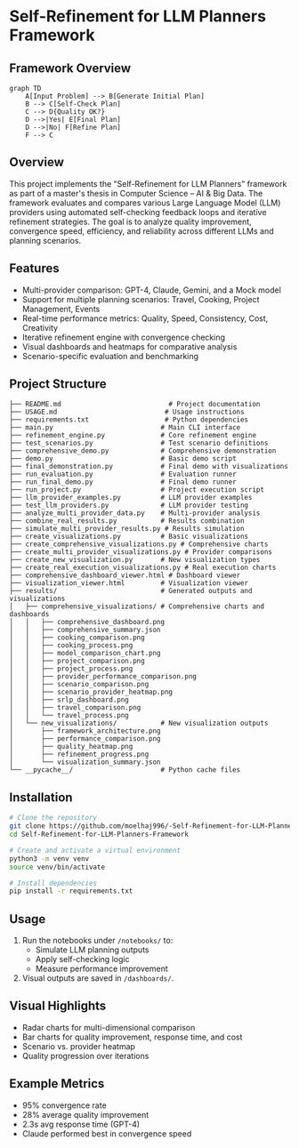 # Self-Refinement for LLM Planners Framework

## Framework Overview

```mermaid
graph TD
    A[Input Problem] --> B[Generate Initial Plan]
    B --> C[Self-Check Plan]
    C --> D{Quality OK?}
    D -->|Yes| E[Final Plan]
    D -->|No| F[Refine Plan]
    F --> C
```

## Overview
This project implements the "Self-Refinement for LLM Planners" framework as part of a master's thesis in Computer Science – AI & Big Data. The framework evaluates and compares various Large Language Model (LLM) providers using automated self-checking feedback loops and iterative refinement strategies. The goal is to analyze quality improvement, convergence speed, efficiency, and reliability across different LLMs and planning scenarios.

## Features
- Multi-provider comparison: GPT-4, Claude, Gemini, and a Mock model
- Support for multiple planning scenarios: Travel, Cooking, Project Management, Events
- Real-time performance metrics: Quality, Speed, Consistency, Cost, Creativity
- Iterative refinement engine with convergence checking
- Visual dashboards and heatmaps for comparative analysis
- Scenario-specific evaluation and benchmarking

## Project Structure
```
├── README.md                           # Project documentation
├── USAGE.md                           # Usage instructions
├── requirements.txt                   # Python dependencies
├── main.py                           # Main CLI interface
├── refinement_engine.py              # Core refinement engine
├── test_scenarios.py                 # Test scenario definitions
├── comprehensive_demo.py             # Comprehensive demonstration
├── demo.py                           # Basic demo script
├── final_demonstration.py            # Final demo with visualizations
├── run_evaluation.py                 # Evaluation runner
├── run_final_demo.py                 # Final demo runner
├── run_project.py                    # Project execution script
├── llm_provider_examples.py          # LLM provider examples
├── test_llm_providers.py             # LLM provider testing
├── analyze_multi_provider_data.py    # Multi-provider analysis
├── combine_real_results.py           # Results combination
├── simulate_multi_provider_results.py # Results simulation
├── create_visualizations.py          # Basic visualizations
├── create_comprehensive_visualizations.py # Comprehensive charts
├── create_multi_provider_visualizations.py # Provider comparisons
├── create_new_visualization.py       # New visualization types
├── create_real_execution_visualizations.py # Real execution charts
├── comprehensive_dashboard_viewer.html # Dashboard viewer
├── visualization_viewer.html         # Visualization viewer
├── results/                          # Generated outputs and visualizations
│   ├── comprehensive_visualizations/ # Comprehensive charts and dashboards
│   │   ├── comprehensive_dashboard.png
│   │   ├── comprehensive_summary.json
│   │   ├── cooking_comparison.png
│   │   ├── cooking_process.png
│   │   ├── model_comparison_chart.png
│   │   ├── project_comparison.png
│   │   ├── project_process.png
│   │   ├── provider_performance_comparison.png
│   │   ├── scenario_comparison.png
│   │   ├── scenario_provider_heatmap.png
│   │   ├── srlp_dashboard.png
│   │   ├── travel_comparison.png
│   │   └── travel_process.png
│   └── new_visualizations/           # New visualization outputs
│       ├── framework_architecture.png
│       ├── performance_comparison.png
│       ├── quality_heatmap.png
│       ├── refinement_progress.png
│       └── visualization_summary.json
└── __pycache__/                      # Python cache files
```

## Installation
```bash
# Clone the repository
git clone https://github.com/moelhaj996/-Self-Refinement-for-LLM-Planners-Framework.git
cd Self-Refinement-for-LLM-Planners-Framework

# Create and activate a virtual environment
python3 -m venv venv
source venv/bin/activate

# Install dependencies
pip install -r requirements.txt
```

## Usage
1. Run the notebooks under `/notebooks/` to:
   - Simulate LLM planning outputs
   - Apply self-checking logic
   - Measure performance improvement
2. Visual outputs are saved in `/dashboards/`.

## Visual Highlights
- Radar charts for multi-dimensional comparison
- Bar charts for quality improvement, response time, and cost
- Scenario vs. provider heatmap
- Quality progression over iterations

## Example Metrics
- 95% convergence rate
- 28% average quality improvement
- 2.3s avg response time (GPT-4)
- Claude performed best in convergence speed